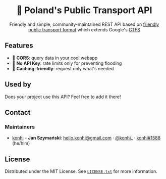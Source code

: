 <div align="center">
<!--
  <a href="https://github.com/github_username/repo_name">
    <img src="images/logo.png" alt="Logo" width="80" height="80">
  </a>
-->
<h1 align="center">🚌 Poland's Public Transport API</h3>

  <p align="center">
    Friendly and simple, community-maintained REST API based on <a href="https://github.com/public-transport/friendly-public-transport-format">friendly public transport format</a> which extends Google's <a href="https://developers.google.com/transit/gtfs/">GTFS</a>
    <br />
    <!--
    <a href="https://github.com/github_username/repo_name"><strong>Explore the docs »</strong></a>
    <br />
    <br />
    <a href="https://github.com/github_username/repo_name">View Demo</a>
    ·
    <a href="https://github.com/github_username/repo_name/issues">Report Bug</a>
    ·
    <a href="https://github.com/github_username/repo_name/issues">Request Feature</a>
  </p>
-->
</div>

## Features

- 📱 **CORS**: query data in your cool webapp
- 🔑 **No API Key**: rate limits only for preventing flooding
- 💨 **Caching-friendly**: request only what's needed

## Used by
Does your project use this API? Feel free to add it there!

## Contact

### Maintainers
- [konhi](https://github.com/konhi) - **Jan Szymański**: [<hello.konhi@gmail.com>](mailto:hello.konhi@gmail.com) · [@konhi_](https://twitter.com/konhi_) · [konhi#1588](https://discord.com) (he/him)

## License

Distributed under the MIT License. See [`LICENSE.txt`](https://github.com/konhi/poland-public-transport-api/blob/main/LICENSE) for more information.
